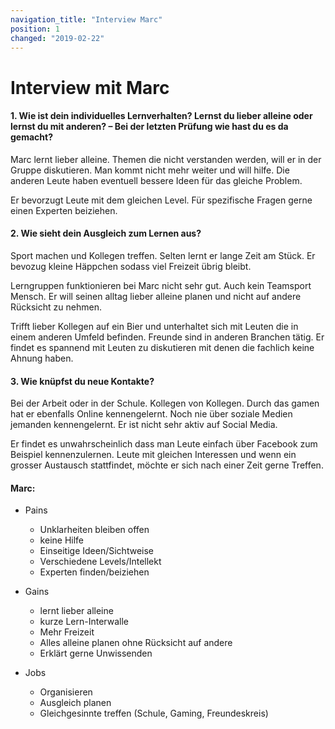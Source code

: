 ```yaml
---
navigation_title: "Interview Marc"
position: 1
changed: "2019-02-22"
---
```


# Interview mit Marc

#### 1. Wie ist dein individuelles Lernverhalten? Lernst du lieber alleine oder lernst du mit anderen? – Bei der letzten Prüfung wie hast du es da gemacht?

Marc lernt lieber alleine.
Themen die nicht verstanden werden, will er in der Gruppe diskutieren. Man kommt nicht mehr weiter und will hilfe. Die anderen Leute haben eventuell bessere Ideen für das gleiche Problem. 

Er bevorzugt Leute mit dem gleichen Level. 
Für spezifische Fragen gerne einen Experten beiziehen.



#### 2. Wie sieht dein Ausgleich zum Lernen aus?
Sport machen und Kollegen treffen. Selten lernt er lange Zeit am Stück. Er bevozug kleine Häppchen sodass viel Freizeit übrig bleibt. 

Lerngruppen funktionieren bei Marc nicht sehr gut. Auch kein Teamsport Mensch. Er will seinen alltag lieber alleine planen und nicht auf andere Rücksicht zu nehmen. 

Trifft lieber Kollegen auf ein Bier und unterhaltet sich mit Leuten die in einem anderen Umfeld befinden. Freunde sind in anderen Branchen tätig. Er findet es spannend mit Leuten zu diskutieren mit denen die fachlich keine Ahnung haben.


#### 3. Wie knüpfst du neue Kontakte?
Bei der Arbeit oder in der Schule. 
Kollegen von Kollegen. Durch das gamen hat er ebenfalls Online kennengelernt. Noch nie über soziale Medien jemanden kennengelernt. Er ist nicht sehr aktiv auf Social Media.

Er findet es unwahrscheinlich dass man Leute einfach über Facebook zum Beispiel kennenzulernen. Leute mit gleichen Interessen und wenn ein grosser Austausch stattfindet, möchte er sich nach einer Zeit gerne Treffen.


#### Marc:
* Pains
    * Unklarheiten bleiben offen
    * keine Hilfe
    * Einseitige Ideen/Sichtweise
    * Verschiedene Levels/Intellekt
    * Experten finden/beiziehen

* Gains
    * lernt lieber alleine
    * kurze Lern-Interwalle
    * Mehr Freizeit
    * Alles alleine planen ohne Rücksicht auf andere
    * Erklärt gerne Unwissenden 

* Jobs
    * Organisieren
    * Ausgleich planen
    * Gleichgesinnte treffen (Schule, Gaming, Freundeskreis)